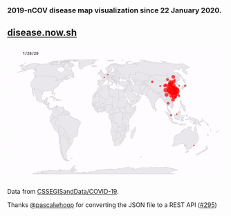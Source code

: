 ### 2019-nCOV disease map visualization since 22 January 2020.

## [disease.now.sh](https://disease.now.sh)

![](disease.gif)

Data from [CSSEGISandData/COVID-19](https://github.com/CSSEGISandData/COVID-19).

Thanks [@pascalwhoop](http://github.com/pascalwhoop) for converting the JSON file to a REST API ([#295](https://github.com/CSSEGISandData/COVID-19/issues/295))
